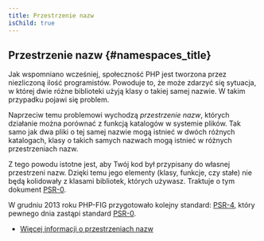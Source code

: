 ```yaml
---
title: Przestrzenie nazw
isChild: true
---
```


## Przestrzenie nazw {#namespaces_title}

Jak wspomniano wcześniej, społeczność PHP jest tworzona przez niezliczoną ilość programistów. Powoduje to, że może
zdarzyć się sytuacja, w której dwie różne biblioteki użyją klasy o takiej samej nazwie. W takim przypadku pojawi się
problem.

Naprzeciw temu problemowi wychodzą _przestrzenie nazw_, których działanie można porównać z funkcją katalogów w systemie
plików. Tak samo jak dwa pliki o tej samej nazwie mogą istnieć w dwóch różnych katalogach, klasy o takich samych
nazwach mogą istnieć w różnych przestrzeniach nazw.

Z tego powodu istotne jest, aby Twój kod był przypisany do własnej przestrzeni nazw. Dzięki temu jego elementy (klasy,
funkcje, czy stałe) nie będą kolidowały z klasami bibliotek, których używasz. Traktuje o tym dokument [PSR-0][psr0].

W grudniu 2013 roku PHP-FIG przygotowało kolejny standard: [PSR-4][psr4], który pewnego dnia zastąpi standard [PSR-0][psr0].

* [Więcej informacji o przestrzeniach nazw][namespaces]

[namespaces]: http://php.net/manual/pl/language.namespaces.php
[psr0]: https://github.com/php-fig/fig-standards/blob/master/accepted/PSR-0.md
[psr4]: https://github.com/php-fig/fig-standards/blob/master/accepted/PSR-4-autoloader.md
